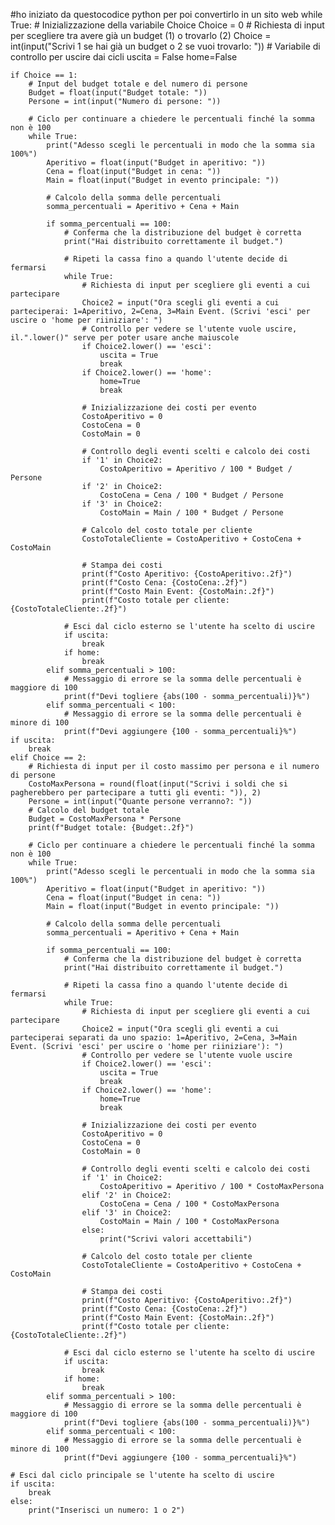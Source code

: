 #ho iniziato da questocodice python per poi convertirlo in un sito web
while True: 
    # Inizializzazione della variabile Choice
    Choice = 0 
    # Richiesta di input per scegliere tra avere già un budget (1) o trovarlo (2)
    Choice = int(input("Scrivi 1 se hai già un budget o 2 se vuoi trovarlo: "))
    # Variabile di controllo per uscire dai cicli
    uscita = False
    home=False
    
    if Choice == 1:
        # Input del budget totale e del numero di persone
        Budget = float(input("Budget totale: "))
        Persone = int(input("Numero di persone: "))

        # Ciclo per continuare a chiedere le percentuali finché la somma non è 100
        while True:
            print("Adesso scegli le percentuali in modo che la somma sia 100%")
            Aperitivo = float(input("Budget in aperitivo: "))
            Cena = float(input("Budget in cena: "))
            Main = float(input("Budget in evento principale: "))

            # Calcolo della somma delle percentuali
            somma_percentuali = Aperitivo + Cena + Main

            if somma_percentuali == 100:
                # Conferma che la distribuzione del budget è corretta
                print("Hai distribuito correttamente il budget.")
                
                # Ripeti la cassa fino a quando l'utente decide di fermarsi
                while True:
                    # Richiesta di input per scegliere gli eventi a cui partecipare
                    Choice2 = input("Ora scegli gli eventi a cui parteciperai: 1=Aperitivo, 2=Cena, 3=Main Event. (Scrivi 'esci' per uscire o 'home per riiniziare': ")
                    # Controllo per vedere se l'utente vuole uscire, il.".lower()" serve per poter usare anche maiuscole
                    if Choice2.lower() == 'esci':
                        uscita = True
                        break
                    if Choice2.lower() == 'home':
                        home=True
                        break

                    # Inizializzazione dei costi per evento
                    CostoAperitivo = 0
                    CostoCena = 0
                    CostoMain = 0

                    # Controllo degli eventi scelti e calcolo dei costi
                    if '1' in Choice2:
                        CostoAperitivo = Aperitivo / 100 * Budget / Persone
                    if '2' in Choice2:
                        CostoCena = Cena / 100 * Budget / Persone
                    if '3' in Choice2:
                        CostoMain = Main / 100 * Budget / Persone

                    # Calcolo del costo totale per cliente
                    CostoTotaleCliente = CostoAperitivo + CostoCena + CostoMain
                    
                    # Stampa dei costi
                    print(f"Costo Aperitivo: {CostoAperitivo:.2f}")
                    print(f"Costo Cena: {CostoCena:.2f}")
                    print(f"Costo Main Event: {CostoMain:.2f}")
                    print(f"Costo totale per cliente: {CostoTotaleCliente:.2f}")

                # Esci dal ciclo esterno se l'utente ha scelto di uscire
                if uscita:
                    break
                if home:
                    break
            elif somma_percentuali > 100:
                # Messaggio di errore se la somma delle percentuali è maggiore di 100
                print(f"Devi togliere {abs(100 - somma_percentuali)}%")
            elif somma_percentuali < 100:
                # Messaggio di errore se la somma delle percentuali è minore di 100
                print(f"Devi aggiungere {100 - somma_percentuali}%")
    if uscita:
        break
    elif Choice == 2:
        # Richiesta di input per il costo massimo per persona e il numero di persone
        CostoMaxPersona = round(float(input("Scrivi i soldi che si pagherebbero per partecipare a tutti gli eventi: ")), 2)
        Persone = int(input("Quante persone verranno?: "))
        # Calcolo del budget totale
        Budget = CostoMaxPersona * Persone
        print(f"Budget totale: {Budget:.2f}")

        # Ciclo per continuare a chiedere le percentuali finché la somma non è 100
        while True:
            print("Adesso scegli le percentuali in modo che la somma sia 100%")
            Aperitivo = float(input("Budget in aperitivo: "))
            Cena = float(input("Budget in cena: "))
            Main = float(input("Budget in evento principale: "))

            # Calcolo della somma delle percentuali
            somma_percentuali = Aperitivo + Cena + Main

            if somma_percentuali == 100:
                # Conferma che la distribuzione del budget è corretta
                print("Hai distribuito correttamente il budget.")
                
                # Ripeti la cassa fino a quando l'utente decide di fermarsi
                while True:
                    # Richiesta di input per scegliere gli eventi a cui partecipare
                    Choice2 = input("Ora scegli gli eventi a cui parteciperai separati da uno spazio: 1=Aperitivo, 2=Cena, 3=Main Event. (Scrivi 'esci' per uscire o 'home per riiniziare'): ")
                    # Controllo per vedere se l'utente vuole uscire
                    if Choice2.lower() == 'esci':
                        uscita = True
                        break
                    if Choice2.lower() == 'home':
                        home=True
                        break

                    # Inizializzazione dei costi per evento
                    CostoAperitivo = 0
                    CostoCena = 0
                    CostoMain = 0

                    # Controllo degli eventi scelti e calcolo dei costi
                    if '1' in Choice2:
                        CostoAperitivo = Aperitivo / 100 * CostoMaxPersona
                    elif '2' in Choice2:
                        CostoCena = Cena / 100 * CostoMaxPersona
                    elif '3' in Choice2:
                        CostoMain = Main / 100 * CostoMaxPersona
                    else:
                        print("Scrivi valori accettabili")

                    # Calcolo del costo totale per cliente
                    CostoTotaleCliente = CostoAperitivo + CostoCena + CostoMain
                    
                    # Stampa dei costi
                    print(f"Costo Aperitivo: {CostoAperitivo:.2f}")
                    print(f"Costo Cena: {CostoCena:.2f}")
                    print(f"Costo Main Event: {CostoMain:.2f}")
                    print(f"Costo totale per cliente: {CostoTotaleCliente:.2f}")

                # Esci dal ciclo esterno se l'utente ha scelto di uscire
                if uscita:
                    break
                if home:
                    break
            elif somma_percentuali > 100:
                # Messaggio di errore se la somma delle percentuali è maggiore di 100
                print(f"Devi togliere {abs(100 - somma_percentuali)}%")
            elif somma_percentuali < 100:
                # Messaggio di errore se la somma delle percentuali è minore di 100
                print(f"Devi aggiungere {100 - somma_percentuali}%")
    
    # Esci dal ciclo principale se l'utente ha scelto di uscire
    if uscita:
        break
    else:
        print("Inserisci un numero: 1 o 2")
